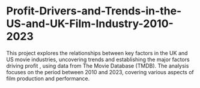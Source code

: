 # Profit-Drivers-and-Trends-in-the-US-and-UK-Film-Industry-2010-2023
This project explores the relationships between key factors in the UK and US movie industries, uncovering trends and establishing the major factors driving profit , using data from The Movie Database (TMDB). The analysis focuses on the period between 2010 and 2023, covering various aspects of film production and performance.
